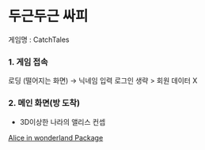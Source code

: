 # 두근두근 싸피

게임명 : CatchTales

### 1\. 게임 접속

로딩 (떨어지는 화면) → 닉네임 입력
로그인 생략 > 회원 데이터 X


### 2\. 메인 화면(방 도착)

*   3D이상한 나라의 앨리스 컨셉

[Alice in wonderland Package](https://assetstore.unity.com/packages/3d/environments/fantasy/alice-in-wonderland-package-162728)
